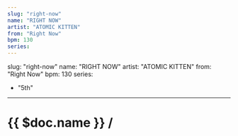```yaml
---
slug: "right-now"
name: "RIGHT NOW"
artist: "ATOMIC KITTEN"
from: "Right Now"
bpm: 130
series:
---
```

slug: "right-now"
name: "RIGHT NOW"
artist: "ATOMIC KITTEN"
from: "Right Now"
bpm: 130
series:
  - "5th"
---

# {{ $doc.name }} /